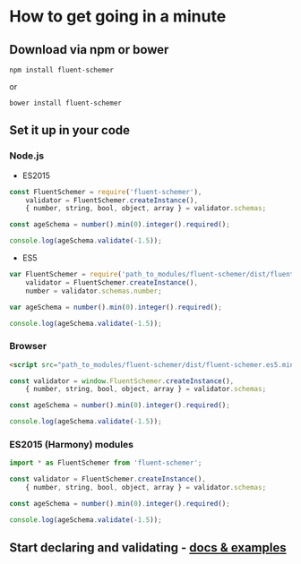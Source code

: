 # How to get going in a minute

## Download via npm or bower
`npm install fluent-schemer`

or

`bower install fluent-schemer`

## Set it up in your code

### Node.js

- ES2015
```js
const FluentSchemer = require('fluent-schemer'),
    validator = FluentSchemer.createInstance(),
    { number, string, bool, object, array } = validator.schemas;

const ageSchema = number().min(0).integer().required();

console.log(ageSchema.validate(-1.5));
```

- ES5
```js
var FluentSchemer = require('path_to_modules/fluent-schemer/dist/fluent-schemer.es5'),
    validator = FluentSchemer.createInstance(),
    number = validator.schemas.number;

var ageSchema = number().min(0).integer().required();

console.log(ageSchema.validate(-1.5));
```

### Browser
```html
<script src="path_to_modules/fluent-schemer/dist/fluent-schemer.es5.min.js"></script>
```

```js
const validator = window.FluentSchemer.createInstance(),
    { number, string, bool, object, array } = validator.schemas;

const ageSchema = number().min(0).integer().required();

console.log(ageSchema.validate(-1.5));
```

### ES2015 (Harmony) modules
```js
import * as FluentSchemer from 'fluent-schemer';

const validator = FluentSchemer.createInstance(),
    { number, string, bool, object, array } = validator.schemas;

const ageSchema = number().min(0).integer().required();

console.log(ageSchema.validate(-1.5));
```

## Start declaring and validating - [docs & examples]('./schemas')